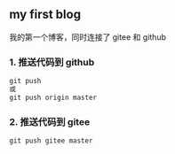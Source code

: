 ## my first blog

我的第一个博客，同时连接了 gitee 和 github

### 1. 推送代码到 github

```xml
git push
或
git push origin master
```

### 2. 推送代码到 gitee

```xml
git push gitee master
```
